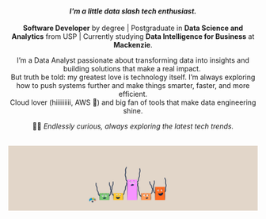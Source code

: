 <!--header-->

<!--bio-->
<p align="center">
  <br><b><i>I'm a little data slash tech enthusiast. </i></b></br>
    <br><b>Software Developer</b> by degree | Postgraduate in <b>Data Science and Analytics</b> from USP | Currently studying <b>Data Intelligence for Business</b> at <b>Mackenzie</b>.
</p>

<!--skills and tools-->
<p align="center">
I’m a Data Analyst passionate about transforming data into insights and building solutions that make a real impact. 
<br>But truth be told: my greatest love is technology itself. I’m always exploring how to push systems further and make things smarter, faster, and more efficient.</br>
Cloud lover (hiiiiiiiii, AWS 👋) and big fan of tools that make data engineering shine.
</p>

<p align="center">
  🌱🔎 <i>Endlessly curious, always exploring the latest tech trends.</i>
</p>

<div style="width: 100%; text-align: center;">
    <br>
    <img width="1000" src="images/graph.gif" alt="Gráfico">
    <br><br>
</div>

